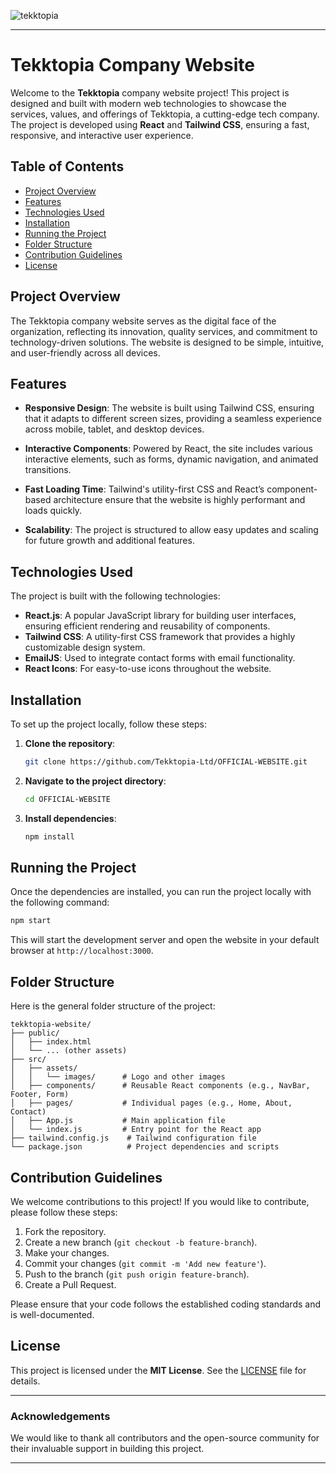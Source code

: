 ![tekktopia](https://github.com/user-attachments/assets/226b66e6-fb98-44bb-be92-bf31c2f11d2c)

---

# Tekktopia Company Website

Welcome to the **Tekktopia** company website project! This project is designed and built with modern web technologies to showcase the services, values, and offerings of Tekktopia, a cutting-edge tech company. The project is developed using **React** and **Tailwind CSS**, ensuring a fast, responsive, and interactive user experience.

## Table of Contents

- [Project Overview](#project-overview)
- [Features](#features)
- [Technologies Used](#technologies-used)
- [Installation](#installation)
- [Running the Project](#running-the-project)
- [Folder Structure](#folder-structure)
- [Contribution Guidelines](#contribution-guidelines)
- [License](#license)

## Project Overview

The Tekktopia company website serves as the digital face of the organization, reflecting its innovation, quality services, and commitment to technology-driven solutions. The website is designed to be simple, intuitive, and user-friendly across all devices.

## Features

- **Responsive Design**: The website is built using Tailwind CSS, ensuring that it adapts to different screen sizes, providing a seamless experience across mobile, tablet, and desktop devices.
- **Interactive Components**: Powered by React, the site includes various interactive elements, such as forms, dynamic navigation, and animated transitions.

- **Fast Loading Time**: Tailwind's utility-first CSS and React’s component-based architecture ensure that the website is highly performant and loads quickly.

- **Scalability**: The project is structured to allow easy updates and scaling for future growth and additional features.

## Technologies Used

The project is built with the following technologies:

- **React.js**: A popular JavaScript library for building user interfaces, ensuring efficient rendering and reusability of components.
- **Tailwind CSS**: A utility-first CSS framework that provides a highly customizable design system.
- **EmailJS**: Used to integrate contact forms with email functionality.
- **React Icons**: For easy-to-use icons throughout the website.

## Installation

To set up the project locally, follow these steps:

1. **Clone the repository**:

   ```bash
   git clone https://github.com/Tekktopia-Ltd/OFFICIAL-WEBSITE.git
   ```

2. **Navigate to the project directory**:

   ```bash
   cd OFFICIAL-WEBSITE
   ```

3. **Install dependencies**:
   ```bash
   npm install
   ```

## Running the Project

Once the dependencies are installed, you can run the project locally with the following command:

```bash
npm start
```

This will start the development server and open the website in your default browser at `http://localhost:3000`.

## Folder Structure

Here is the general folder structure of the project:

```
tekktopia-website/
├── public/
│   ├── index.html
│   └── ... (other assets)
├── src/
│   ├── assets/
│   │   └── images/      # Logo and other images
│   ├── components/      # Reusable React components (e.g., NavBar, Footer, Form)
│   ├── pages/           # Individual pages (e.g., Home, About, Contact)
│   ├── App.js           # Main application file
│   └── index.js         # Entry point for the React app
├── tailwind.config.js    # Tailwind configuration file
└── package.json          # Project dependencies and scripts
```

## Contribution Guidelines

We welcome contributions to this project! If you would like to contribute, please follow these steps:

1. Fork the repository.
2. Create a new branch (`git checkout -b feature-branch`).
3. Make your changes.
4. Commit your changes (`git commit -m 'Add new feature'`).
5. Push to the branch (`git push origin feature-branch`).
6. Create a Pull Request.

Please ensure that your code follows the established coding standards and is well-documented.

## License

This project is licensed under the **MIT License**. See the [LICENSE](./LICENSE) file for details.

---

### Acknowledgements

We would like to thank all contributors and the open-source community for their invaluable support in building this project.

---
